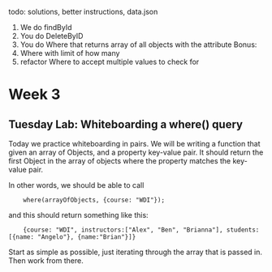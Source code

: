 todo: solutions, better instructions, data.json

1. We do findById
2. You do DeleteByID 
3. You do Where that returns array of all objects with the attribute
Bonus: 
4. Where with limit of how many
5. refactor Where to accept multiple values to check for 

# Week 3

## Tuesday Lab: Whiteboarding a where() query

Today we practice whiteboarding in pairs. We will be writing a function that given an array of Objects, and a property key-value pair. It should return the first Object in the array of objects where the property matches the key-value pair. 

In other words, we should be able to call 

```
	where(arrayOfObjects, {course: "WDI"});
```

and this should return something like this:

```
	{course: "WDI", instructors:["Alex", "Ben", "Brianna"], students: [{name: "Angelo"}, {name:"Brian"}]}
```

Start as simple as possible, just iterating through the array that is passed in. Then work from there. 
